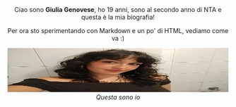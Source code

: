 <div align="center">
Ciao sono <strong>Giulia Genovese</strong>, ho 19 anni, 
sono al secondo anno di NTA e questa è la mia biografia! 

Per ora sto sperimentando con Markdown e un po' di HTML, vediamo come va :)

<div align="center">
<img src="assets/selfiepazzeskogirato.jpeg" width="500" height="100">

<div align="center">
<em>Questa sono io</em>
